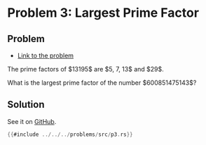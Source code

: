 # Problem 3: Largest Prime Factor

## Problem

- [Link to the problem](https://projecteuler.net/problem=3)

<div class="problem_content" role="problem">
<p>The prime factors of $13195$ are $5, 7, 13$ and $29$.</p>
<p>What is the largest prime factor of the number $600851475143$?</p>


</div>

## Solution

See it on [GitHub](https://github.com/isitreallyalive/euler/blob/main/problems/src/p3.rs).

```rs
{{#include ../../../problems/src/p3.rs}}
```